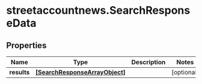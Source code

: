 # streetaccountnews.SearchResponseData

## Properties

Name | Type | Description | Notes
------------ | ------------- | ------------- | -------------
**results** | [**[SearchResponseArrayObject]**](SearchResponseArrayObject.md) |  | [optional] 


